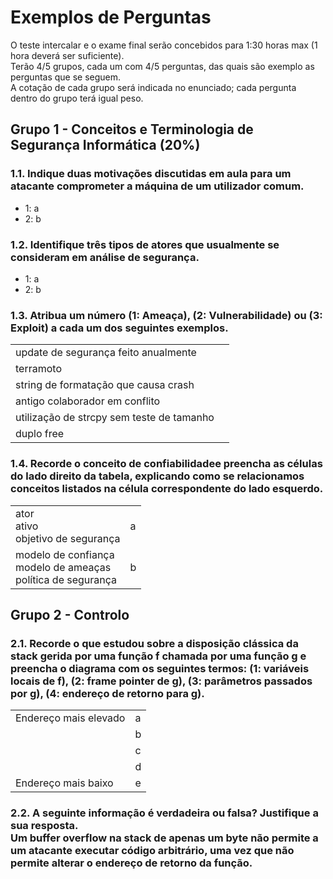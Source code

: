 # Exemplos de Perguntas

O teste intercalar e o exame final serão concebidos para 1:30 horas max (1 hora deverá ser suficiente).<br>
Terão 4/5 grupos, cada um com 4/5 perguntas, das quais são exemplo as perguntas que se seguem.<br>
A cotação de cada grupo será indicada no enunciado; cada pergunta dentro do grupo terá igual peso.

## Grupo 1 - Conceitos e Terminologia de Segurança Informática (20%)

### 1.1. Indique duas motivações discutidas em aula para um atacante comprometer a máquina de um utilizador comum.
- 1: a
- 2: b

### 1.2. Identifique três tipos de atores que usualmente se consideram em análise de segurança.
- 1: a
- 2: b

### 1.3. Atribua um número (1: Ameaça), (2: Vulnerabilidade) ou (3: Exploit) a cada um dos seguintes exemplos.
| | |
|-|-|
| update de segurança feito anualmente | |
| terramoto | |
| string de formatação que causa crash | |
| antigo colaborador em conflito | |
| utilização de strcpy sem teste de tamanho | |
| duplo free | |

### 1.4. Recorde o conceito de confiabilidadee preencha as células do lado direito da tabela, explicando como se relacionamos conceitos listados na célula correspondente do lado esquerdo.
| | |
|-|-|
| ator<br>ativo<br>objetivo de segurança | a |
| modelo de confiança<br>modelo de ameaças<br>política de segurança | b |

## Grupo 2 - Controlo

### 2.1. Recorde o que estudou sobre a disposição clássica da stack gerida por uma função f chamada por uma função g e preencha o diagrama com os seguintes termos: (1: variáveis locais de f), (2: frame pointer de g), (3: parâmetros passados por g), (4: endereço de retorno para g).
| | |
|-|-|
| Endereço mais elevado | a |
| | b |
| | c |
| | d |
| Endereço mais baixo | e |

### 2.2. A seguinte informação é verdadeira ou falsa? Justifique a sua resposta.<br>Um buffer overflow na stack de apenas um byte não permite a um atacante executar código arbitrário, uma vez que não permite alterar o endereço de retorno da função.


